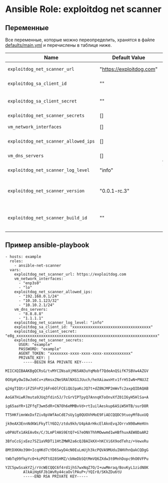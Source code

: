 # Ansible Role: exploitdog net scanner

## Переменные

Все переменные, которые можно переопределить, хранятся в файле [defaults/main.yml](defaults/main.yml) и перечислены в таблице ниже.

| Name                                 | Default Value            | Description                                                                                   |
|--------------------------------------|--------------------------|-----------------------------------------------------------------------------------------------|
| `exploitdog_net_scanner_url`         | "https://exploitdog.com" | URL-адрес (обязательный параметр)                                                             |
| `exploitdog_sa_client_id`            | ""                       | ID сервис аккаунта (обязательный параметр)                                                    |
| `exploitdog_sa_client_secret`        | ""                       | Секретный ключ сервис аккаунта (обязательный параметр)                                        |
| `exploitdog_net_scanner_secrets`     | []                       | Секреты приложения                                                                            |
| `vm_network_interfaces`              | []                       | Сетевые интерфейсы для сканирования                                                           |
| `exploitdog_net_scanner_allowed_ips` | []                       | Разрешенные IP-подсети для сканирования                                                       |
| `vm_dns_servers`                     | []                       | DNS-серверы для разрешения доменов                                                            |
| `exploitdog_net_scanner_log_level`   | "info"                   | Уровень журнала: "debug", "info", "warning", "error"                                          |
| `exploitdog_net_scanner_version`     | "0.0.1-rc.3"             | Версия приложения (обязательный параметр, если не указан `exploitdog_net_scanner_build_id`)   |
| `exploitdog_net_scanner_build_id`    | ""                       | ID сборки приложения (обязательный параметр, если не указан `exploitdog_net_scanner_version`) |

## Пример ansible-playbook
```
- hosts: example
  roles:
    - ansible-net-scanner
  vars:
    exploitdog_net_scanner_url: https://exploitdog.com
    vm_network_interfaces:
      - "enp3s0"
      - "lo"
    exploitdog_net_scanner_allowed_ips:
      - "192.168.0.1/24"
      - "10.10.1.123/32"
      - "10.10.2.1/24"
    vm_dns_servers:
      - "8.8.8.8"
      - "1.1.1.1"
    exploitdog_net_scanner_log_level: "info"
    exploitdog_sa_client_id: "xxxxxxxxxxxxxxxxxxxxxxxxxxxxxxxxxxx"
    exploitdog_sa_client_secret: "e8g_xxxxxxxxxxxxxxxxxxxxxxxxxxxxxxxxxxxxxxxxxxxxxxxxxxxxxxxxxxxxxxx"
    exploitdog_net_scanner_secrets:
      USER: "example"
      PASSWORD: "example"
      AGENT_TOKEN: "xxxxxxxx-xxxx-xxxx-xxxx-xxxxxxxxxxxx"
      PRIVATE_KEY: |
        -----BEGIN RSA PRIVATE KEY-----
        MIICXQIBAAKBgQCRsG/tvMYCINsaXjM65AN3uYqMobf7QdeAnQSifK7SBVw4AZGV
        0OXpKyOwI8wJo6Cv+zRmsxZNeSRAlNXG1JUuch/heXAiawxHtv1frH5IwN+PNUJZ
        q24gTIQtriFZSFnP2j6Fn6OlFCEiQUJpaKcJQ7t+dZ8NJMP2mWvTc2axpQIDAQAB
        AoGATHiwR7muta9JUq3fdin5J/7cGrVIPTpyQ7AnnqKToOnvXfZ01I6yH5HlSa+A
        ig65aaYR+1ZFfqT3wm5dR+CN7Oh6eMMBvVd+rtIuilAeskup6A5iW5HTB/surD8R
        TT5HKfimnWxDxfZiv8pVWfAoCdE7sUy1g0QUOVhMoE9FiAECQQDC9tuoyMf8uxUQ
        jk9eAX3EnnNdKWiFkyTlY6D2/ztdu9kh/U4pkArHkcElAknEvqJOrrxN98wHeHVn
        u0PAUTx1AkEAv0x/C/3LmPlHAS9EtQ7+G7eONV7hhMOwwmd1wHBfhuxAEW8DaAR2
        3BfoCcGjxEez7SZ1aVRDTi1HtZMWR2a6cQJBAIkKX+hKCVi6X9odTehz/+VewxRu
        8MtDXKHo39H+IcqHKd7cYD6SwyD4cN0EuLmUjh3kcPQVA9MUduINHVhnQakCQDgG
        tWbTq99fkpYcO+kzPOTtO28SHMZ/cbNeDbSQtMmVQ6ZXdw3t0MnhDopc9hO0VFPu
        YZC5pwSsakYZj/rVcWECQQC6f4rd1jhS7wxNqZ7O/I+uwMmraq/BovKyL1zidN8K
        AlkAiHg6FJb1WvRy44caOvlPAuP+/YQIr8/SKkZDu6tU
        -----END RSA PRIVATE KEY-----
```
